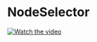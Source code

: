 # NodeSelector


[![Watch the video](https://img.youtube.com/vi/T-D1KVIuvjA/maxresdefault.jpg)](https://youtu.be/oJygtTXP5Mc)
